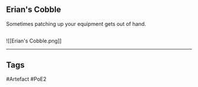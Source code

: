 ## Erian's Cobble
Sometimes patching up your
equipment gets out of hand.
##
![[Erian's Cobble.png]]

---
## Tags
#Artefact
#PoE2